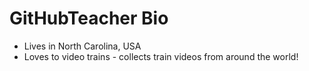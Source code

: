 # GitHubTeacher Bio

- Lives in North Carolina, USA
- Loves to video trains - collects train videos from around the world!

